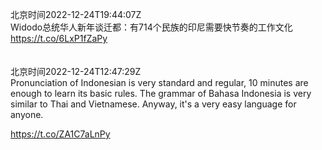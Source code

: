 北京时间2022-12-24T19:44:07Z<br>Widodo总统华人新年谈迁都：有714个民族的印尼需要快节奏的工作文化
https://t.co/6LxP1fZaPy<br><br><br>北京时间2022-12-24T12:47:29Z<br>Pronunciation of Indonesian is very standard and regular, 10 minutes are enough to learn its basic rules. The grammar of Bahasa Indonesia is very similar to Thai and Vietnamese. Anyway, it's a very easy language for anyone.

https://t.co/ZA1C7aLnPy<br><br><br>